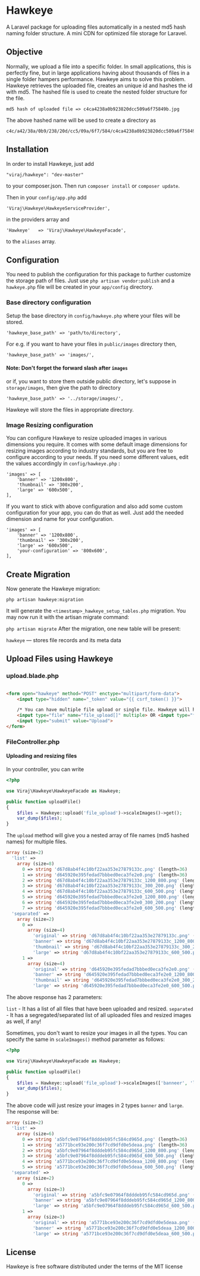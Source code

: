# Hawkeye
A Laravel package for uploading files automatically in a nested md5 hash naming folder structure. A mini CDN for optimized file storage for Laravel.

## Objective
Normally, we upload a file into a specific folder. In small applications, this is perfectly fine, but in large applications having about thousands of files in a single folder hampers performance. Hawkeye aims to solve this problem. Hawkeye retrieves the uploaded file, creates an unique id and hashes the id with md5. The hashed file is used to create the nested folder structure for the file.

    md5 hash of uploaded file => c4ca4238a0b923820dcc509a6f75849b.jpg

The above hashed name will be used to create a directory as

    c4c/a42/38a/0b9/238/20d/cc5/09a/6f7/584/c4ca4238a0b923820dcc509a6f75849b.jpg

## Installation

In order to install Hawkeye, just add 

    "viraj/hawkeye": "dev-master"

to your composer.json. Then run `composer install` or `composer update`.

Then in your `config/app.php` add 

    'Viraj\Hawkeye\HawkeyeServiceProvider',
    
in the providers array and

    'Hawkeye' 	=> 'Viraj\Hawkeye\HawkeyeFacade',
    
to the `aliases` array.

## Configuration

You need to publish the configuration for this package to further customize the storage path of files. 
Just use `php artisan vendor:publish` and a `hawkeye.php` file will be created in your `app/config` directory.

### Base directory configuration

Setup the base directory in `config/hawkeye.php` where your files will be stored.

    'hawkeye_base_path' => 'path/to/directory',

For e.g. if you want to have your files in `public/images` directory then,

    'hawkeye_base_path' => 'images/',
    
#### Note: Don't forget the forward slash after `images`
    
or if, you want to store them outside public directory, let's suppose in `storage/images`, then give the path to directory

    'hawkeye_base_path' => '../storage/images/',

Hawkeye will store the files in appropriate directory.

### Image Resizing configuration

You can configure Hawkeye to resize uploaded images in various dimensions you require. It comes with some default image dimensions for resizing images according to industry standards, but you are free to configure according to your needs. If you need some different values, edit the values accordingly in  `config/hawkeye.php` :

    'images' => [
        'banner' => '1200x800',
        'thumbnail' => '300x200',
        'large' => '600x500',
    ],
    
If you want to stick with above configuration and also add some custom configuration for your app, you can do that as well. Just add the needed dimension and name for your configuration.

    'images' => [
        'banner' => '1200x800',
        'thumbnail' => '300x200',
        'large' => '600x500',
        'your-configuration' => '800x600',
    ],
    
## Create Migration

Now generate the Hawkeye migration:

`php artisan hawkeye:migration`

It will generate the `<timestamp>_hawkeye_setup_tables.php` migration. You may now run it with the artisan migrate command:

`php artisan migrate`
After the migration, one new table will be present:

`hawkeye` — stores file records and its meta data

## Upload Files using Hawkeye

### upload.blade.php

```html

<form open="hawkeye" method="POST" enctype="multipart/form-data">
    <input type="hidden" name="_token" value="{{ csrf_token() }}">

    /* You can have multiple file upload or single file. Hawkeye will handle it out of the box for you. */
    <input type="file" name="file_upload[]" multiple> OR <input type="file" name="file_upload">
    <input type="submit" value="Upload">
</form>

```

### FileController.php

#### Uploading and resizing files

In your controller, you can write

```php
<?php

use Viraj\Hawkeye\HawkeyeFacade as Hawkeye;

public function uploadFile()
{
    $files = Hawkeye::upload('file_upload')->scaleImages()->get();
    var_dump($files);
}
```

The `upload` method will give you a nested array of file names (md5 hashed names) for multiple files.

```php
array (size=2)
  'list' => 
    array (size=8)
      0 => string 'd67d8ab4f4c10bf22aa353e27879133c.png' (length=36)
      1 => string 'd645920e395fedad7bbbed0eca3fe2e0.png' (length=36)
      2 => string 'd67d8ab4f4c10bf22aa353e27879133c_1200_800.png' (length=45)
      3 => string 'd67d8ab4f4c10bf22aa353e27879133c_300_200.png' (length=44)
      4 => string 'd67d8ab4f4c10bf22aa353e27879133c_600_500.png' (length=44)
      5 => string 'd645920e395fedad7bbbed0eca3fe2e0_1200_800.png' (length=45)
      6 => string 'd645920e395fedad7bbbed0eca3fe2e0_300_200.png' (length=44)
      7 => string 'd645920e395fedad7bbbed0eca3fe2e0_600_500.png' (length=44)
  'separated' => 
    array (size=2)
      0 => 
        array (size=4)
          'original' => string 'd67d8ab4f4c10bf22aa353e27879133c.png' (length=36)
          'banner' => string 'd67d8ab4f4c10bf22aa353e27879133c_1200_800.png' (length=45)
          'thumbnail' => string 'd67d8ab4f4c10bf22aa353e27879133c_300_200.png' (length=44)
          'large' => string 'd67d8ab4f4c10bf22aa353e27879133c_600_500.png' (length=44)
      1 => 
        array (size=4)
          'original' => string 'd645920e395fedad7bbbed0eca3fe2e0.png' (length=36)
          'banner' => string 'd645920e395fedad7bbbed0eca3fe2e0_1200_800.png' (length=45)
          'thumbnail' => string 'd645920e395fedad7bbbed0eca3fe2e0_300_200.png' (length=44)
          'large' => string 'd645920e395fedad7bbbed0eca3fe2e0_600_500.png' (length=44)
```

The above response has 2 parameters:

`list` - It has a list of all files that have been uploaded and resized.
`separated` - It has a segregated/separated list of all uploaded files and resized images as well, if any!

Sometimes, you don't want to resize your images in all the types. You can specify the same in `scaleImages()` method parameter as follows:

```php
<?php

use Viraj\Hawkeye\HawkeyeFacade as Hawkeye;

public function uploadFile()
{
    $files = Hawkeye::upload('file_upload')->scaleImages(['banneer', 'large'])->get();
    var_dump($files);
}
```

The above code will just resize your images in 2 types `banner` and `large`. The response will be:

```php
array (size=2)
  'list' => 
    array (size=6)
      0 => string 'a5bfc9e07964f8dddeb95fc584cd965d.png' (length=36)
      1 => string 'a5771bce93e200c36f7cd9dfd0e5deaa.png' (length=36)
      2 => string 'a5bfc9e07964f8dddeb95fc584cd965d_1200_800.png' (length=45)
      3 => string 'a5bfc9e07964f8dddeb95fc584cd965d_600_500.png' (length=44)
      4 => string 'a5771bce93e200c36f7cd9dfd0e5deaa_1200_800.png' (length=45)
      5 => string 'a5771bce93e200c36f7cd9dfd0e5deaa_600_500.png' (length=44)
  'separated' => 
    array (size=2)
      0 => 
        array (size=3)
          'original' => string 'a5bfc9e07964f8dddeb95fc584cd965d.png' (length=36)
          'banner' => string 'a5bfc9e07964f8dddeb95fc584cd965d_1200_800.png' (length=45)
          'large' => string 'a5bfc9e07964f8dddeb95fc584cd965d_600_500.png' (length=44)
      1 => 
        array (size=3)
          'original' => string 'a5771bce93e200c36f7cd9dfd0e5deaa.png' (length=36)
          'banner' => string 'a5771bce93e200c36f7cd9dfd0e5deaa_1200_800.png' (length=45)
          'large' => string 'a5771bce93e200c36f7cd9dfd0e5deaa_600_500.png' (length=44)
```


## License

Hawkeye is free software distributed under the terms of the MIT license
